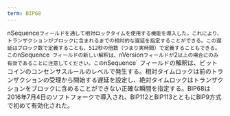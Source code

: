 ```yaml
---
term: BIP68
---
```

nSequence` フィールドを通して相対ロックタイムを使用する機能を導入した。これにより、トランザクションがブロックに含まれるまでの相対的な遅延を指定することができる。この遅延はブロック数で定義することも、512秒の倍数（つまり実時間）で定義することもできる。この `nSequence` フィールドの新しい解釈は、`nVersion` フィールドが `2` 以上の場合にのみ有効であることに注意してください。この `nSequence` フィールドの解釈は、ビットコインのコンセンサスルールのレベルで発生する。相対タイムロックは前のトランザクションの受理から開始する遅延を設定し、絶対タイムロックはトランザクションをブロックに含めることができない正確な瞬間を指定する。BIP68は2016年7月4日のソフトフォークで導入され、BIP112とBIP113とともにBIP9方式で初めて有効化された。